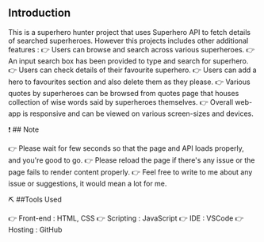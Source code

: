 ## Introduction

This is a superhero hunter project that uses Superhero API to fetch details of searched superheroes. However this projects includes other additional features :
:point_right: Users can browse and search across various superheroes.
:point_right: An input search box has been provided to type and search for superhero.
:point_right: Users can check details of their favourite superhero.
:point_right: Users can add a hero to favourites section and also delete them as they please.
:point_right: Various quotes by superheroes can be browsed from quotes page that houses collection of wise words said by superheroes themselves.
:point_right: Overall web-app is responsive and can be viewed on various screen-sizes and devices.

:exclamation: ## Note

:point_right: Please wait for few seconds so that the page and API loads properly, and you're good to go. 
:point_right: Please reload the page if there's any issue or the page fails to render content properly.
:point_right: Feel free to write to me about any issue or suggestions, it would mean a lot for me.


:pick: ##Tools Used

:point_right: Front-end : HTML, CSS
:point_right: Scripting : JavaScript
:point_right: IDE : VSCode
:point_right: Hosting : GitHub








